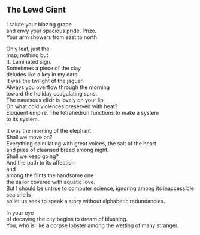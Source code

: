 The Lewd Giant
--------------
I salute your blazing grape  
and envy your spacious pride. Prize.  
Your arm showers from east to north  
  
Only leaf, just the  
map, nothing but  
It. Laminated sign.  
Sometimes a piece of the clay  
deludes like a key in my ears.  
It was the twilight of the jaguar.  
Always you overflow through the morning  
toward the holiday coagulating suns.  
The nauesous elixir is lovely on your lip.  
On what cold violences preserved with heat?  
Eloquent empire. The tetrahedron functions to make a system  
to its system.  
  
It was the morning of the elephant.  
Shall we move on?  
Everything calculating with great voices, the salt of the heart  
and piles of cleansed bread among night.  
Shall we keep going?  
And the path to its affection  
and  
among the flints the handsome one  
the sailor covered with aquatic love.  
But I should be untrue to computer science, ignoring among its inaccessible sea shells  
so let us seek to speak a story without alphabetic redundancies.  
  
In your eye  
of decaying the city begins to dream of blushing.  
You, who is like a corpse lobster among the wetting of many stranger.  
